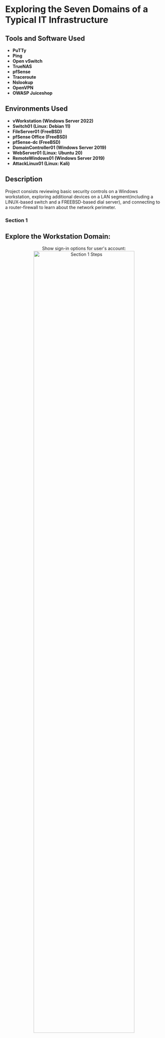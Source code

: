 <h1>Exploring the Seven Domains of a Typical IT Infrastructure</h1>

<h2>Tools and Software Used</h2>

- <b>PuTTy</b> 
- <b>Ping</b>
- <b>Open vSwitch</b> 
- <b>TrueNAS</b>
- <b>pfSense</b> 
- <b>Traceroute</b>
- <b>Nslookup</b> 
- <b>OpenVPN</b>
- <b>OWASP Juiceshop</b> 

<h2>Environments Used </h2>

- <b>vWorkstation (Windows Server 2022)</b> 
- <b>Switch01 (Linux: Debian 11)</b>
- <b>FileServer01 (FreeBSD)</b>
- <b>pfSense Office (FreeBSD)</b>
- <b>pfSense-dc (FreeBSD)</b>
- <b>DomainController01 (Windows Server 2019)</b>
- <b>WebServer01 (Linux: Ubuntu 20)</b>
- <b>RemoteWindows01 (Windows Server 2019)</b>
- <b>AttackLinux01 (Linux: Kali)</b>
 
<h2>Description</h2>
Project consists reviewing basic security controls on a Windows workstation, exploring additional devices on a LAN segment(including a LINUX-based switch and a FREEBSD-based dial server), and connecting to a router-firewall to learn about the network perimeter.
<br />

### Section 1

<h2>Explore the Workstation Domain:</h2>








<p align="center">
Show sign-in options for user's account: <br/>
<img src="https://i.imgur.com/tcTyMUE.png" height="80%" width="80%" alt="Section 1 Steps"/>
<br />
<br />
View configured update policies page:  <br/>
<img src="https://i.imgur.com/tcTyMUE.png" height="80%" width="80%" alt="Section 1 Steps"/>
<br />
<br />
View virus and threat protection settings: <br/>
<img src="https://i.imgur.com/nCIbXbg.png" height="80%" width="80%" alt="Section 1 Steps"/>
<br />
<br />
Show security warning from attempting to run an executable file:  <br/>
<img src="https://i.imgur.com/cdFHBiU.png" height="80%" width="80%" alt="Section 1n Steps"/>
<br />
<br />
Show the blocked attachment message:  <br/>
<img src="https://i.imgur.com/JL945Ga.png" height="80%" width="80%" alt="Disk Sanitization Steps"/>
<br />
<br />
Show successful connection to the user folder:  <br/>
<img src="https://i.imgur.com/K71yaM2.png" height="80%" width="80%" alt="Disk Sanitization Steps"/>
<br />
<br />
Show failed connections to another user folder:  <br/>
<img src="https://i.imgur.com/AeZkvFQ.png" height="80%" width="80%" alt="Disk Sanitization Steps"/>
<br />
<br />
Show successful connection to marketing shared folder:  <br/>
<img src="https://i.imgur.com/K71yaM2.png" height="80%" width="80%" alt="Disk Sanitization Steps"/>
<br />
<br />
Show failed connections to another shared folder:  <br/>
<img src="https://i.imgur.com/AeZkvFQ.png" height="80%" width="80%" alt="Disk Sanitization Steps"/>

 <h2>Explore the LAN Domain:</h2>







<p align="center">
Show vWorkstation's original ARP table: <br/>
<img src="https://i.imgur.com/tcTyMUE.png" height="80%" width="80%" alt="Section 1 Steps"/>
<br />
<br />
Show VWorkstation's updated ARP table::  <br/>
<img src="https://i.imgur.com/tcTyMUE.png" height="80%" width="80%" alt="Section 1 Steps"/>
<br />
<br />
Show Switch01 forwarding table: <br/>
<img src="https://i.imgur.com/nCIbXbg.png" height="80%" width="80%" alt="Section 1 Steps"/>
<br />
<br />
Show contents of the Employees directory:  <br/>
<img src="https://i.imgur.com/cdFHBiU.png" height="80%" width="80%" alt="Section 1n Steps"/>

 <h2>Explore the LAN-to-WAN Domain:</h2>







<p align="center">
Show the Outbound NAT settings: <br/>
<img src="https://i.imgur.com/tcTyMUE.png" height="80%" width="80%" alt="Section 1 Steps"/>
<br />
<br />
Show the permissive LAN rules::  <br/>
<img src="https://i.imgur.com/tcTyMUE.png" height="80%" width="80%" alt="Section 1 Steps"/>
<br />
<br />
Show the Static Routes page: <br/>
<img src="https://i.imgur.com/nCIbXbg.png" height="80%" width="80%" alt="Section 1 Steps"/>
<br />
<br />
Show the result of your tracert to the pfSense=dc appliance:  <br/>
<img src="https://i.imgur.com/cdFHBiU.png" height="80%" width="80%" alt="Section 1n Steps"/>
<br />
<br />
Show the Port Forward rules for the web server: <br/>
<img src="https://i.imgur.com/nCIbXbg.png" height="80%" width="80%" alt="Section 1 Steps"/>
<br />
<br />
Show the DMZ firewall rules: <br/>
<img src="https://i.imgur.com/nCIbXbg.png" height="80%" width="80%" alt="Section 1 Steps"/>

 ### Section 2

<h2>Explore the WAN Domain:</h2>










<p align="center">
Show the static route for the point-to-point connection: <br/>
<img src="https://i.imgur.com/tcTyMUE.png" height="80%" width="80%" alt="Section 1 Steps"/>
<br />
<br />
Show the BPG neighbor ping results:  <br/>
<img src="https://i.imgur.com/tcTyMUE.png" height="80%" width="80%" alt="Section 1 Steps"/>
<br />
<br />
Show the traceroute to the file server: <br/>
<img src="https://i.imgur.com/nCIbXbg.png" height="80%" width="80%" alt="Section 1 Steps"/>
<br />
<br />
Show security warning from attempting to run an executable file:  <br/>
<img src="https://i.imgur.com/cdFHBiU.png" height="80%" width="80%" alt="Section 1n Steps"/>
<br />
<br />
Show the blocked attachment message:  <br/>
<img src="https://i.imgur.com/JL945Ga.png" height="80%" width="80%" alt="Disk Sanitization Steps"/>
<br />
<br />
Show successful connection to the user folder:  <br/>
<img src="https://i.imgur.com/K71yaM2.png" height="80%" width="80%" alt="Disk Sanitization Steps"/>
<br />
<br />
Show failed connections to another user folder:  <br/>
<img src="https://i.imgur.com/AeZkvFQ.png" height="80%" width="80%" alt="Disk Sanitization Steps"/>
<br />
<br />
Show successful connection to marketing shared folder:  <br/>
<img src="https://i.imgur.com/K71yaM2.png" height="80%" width="80%" alt="Disk Sanitization Steps"/>
<br />
<br />
Show failed connections to another shared folder:  <br/>
<img src="https://i.imgur.com/AeZkvFQ.png" height="80%" width="80%" alt="Disk Sanitization Steps"/>

 <h2>Explore the LAN Domain:</h2>







<p align="center">
Show vWorkstation's original ARP table: <br/>
<img src="https://i.imgur.com/tcTyMUE.png" height="80%" width="80%" alt="Section 1 Steps"/>
<br />
<br />
Show VWorkstation's updated ARP table::  <br/>
<img src="https://i.imgur.com/tcTyMUE.png" height="80%" width="80%" alt="Section 1 Steps"/>
<br />
<br />
Show Switch01 forwarding table: <br/>
<img src="https://i.imgur.com/nCIbXbg.png" height="80%" width="80%" alt="Section 1 Steps"/>
<br />
<br />
Show contents of the Employees directory:  <br/>
<img src="https://i.imgur.com/cdFHBiU.png" height="80%" width="80%" alt="Section 1n Steps"/>

 <h2>Explore the LAN-to-WAN Domain:</h2>







<p align="center">
Show the Outbound NAT settings: <br/>
<img src="https://i.imgur.com/tcTyMUE.png" height="80%" width="80%" alt="Section 1 Steps"/>
<br />
<br />
Show the permissive LAN rules::  <br/>
<img src="https://i.imgur.com/tcTyMUE.png" height="80%" width="80%" alt="Section 1 Steps"/>
<br />
<br />
Show the Static Routes page: <br/>
<img src="https://i.imgur.com/nCIbXbg.png" height="80%" width="80%" alt="Section 1 Steps"/>
<br />
<br />
Show the result of your tracert to the pfSense=dc appliance:  <br/>
<img src="https://i.imgur.com/cdFHBiU.png" height="80%" width="80%" alt="Section 1n Steps"/>
<br />
<br />
Show the Port Forward rules for the web server: <br/>
<img src="https://i.imgur.com/nCIbXbg.png" height="80%" width="80%" alt="Section 1 Steps"/>
<br />
<br />
Show the DMZ firewall rules: <br/>
<img src="https://i.imgur.com/nCIbXbg.png" height="80%" width="80%" alt="Section 1 Steps"/>
</p>

<!--
 ```diff
- text in red
+ text in green
! text in orange
# text in gray
@@ text in purple (and bold)@@
```
--!>
